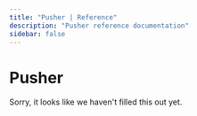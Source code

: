 ```yaml
---
title: "Pusher | Reference"
description: "Pusher reference documentation"
sidebar: false
---
```


# Pusher

Sorry, it looks like we haven't filled this out yet.
